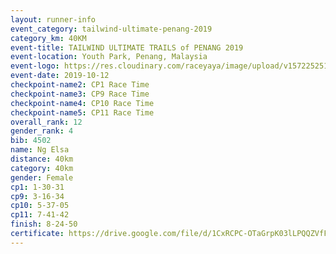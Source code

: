 ```yaml
---
layout: runner-info 
event_category: tailwind-ultimate-penang-2019 
category_km: 40KM 
event-title: TAILWIND ULTIMATE TRAILS of PENANG 2019 
event-location: Youth Park, Penang, Malaysia 
event-logo: https://res.cloudinary.com/raceyaya/image/upload/v1572252513/logo/utop-2019_h9tzys.jpg 
event-date: 2019-10-12 
checkpoint-name2: CP1 Race Time 
checkpoint-name3: CP9 Race Time 
checkpoint-name4: CP10 Race Time 
checkpoint-name5: CP11 Race Time 
overall_rank: 12
gender_rank: 4
bib: 4502
name: Ng Elsa
distance: 40km
category: 40km
gender: Female
cp1: 1-30-31
cp9: 3-16-34
cp10: 5-37-05
cp11: 7-41-42
finish: 8-24-50
certificate: https://drive.google.com/file/d/1CxRCPC-OTaGrpK03lLPQQZVfFe1r6Njd/view?usp=sharing
---
```

